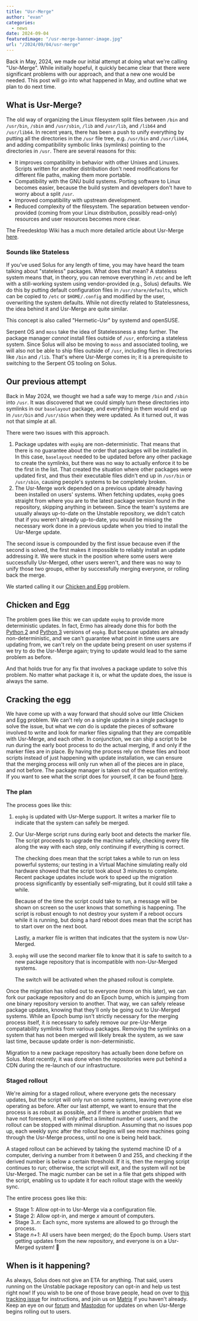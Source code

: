 ```yaml
---
title: "Usr-Merge"
author: "evan"
categories:
  - news
date: 2024-09-04
featuredimage: "/usr-merge-banner-image.jpg"
url: "/2024/09/04/usr-merge"
---
```


Back in May, 2024, we made our initial attempt at doing what we're calling "Usr-Merge". While initially hopeful, it quickly became clear that there were significant problems with our approach, and that a new one would be needed. This post will go into what happened in May, and outline what we plan to do next time.

## What is Usr-Merge?

The old way of organizing the Linux filesystem split files between `/bin` and `/usr/bin`, `/sbin` and `/usr/sbin`, `/lib` and `/usr/lib`, and `/lib64` and `/usr/lib64`. In recent years, there has been a push to unify everything by putting all the directories in the `/usr` file tree, e.g. `/usr/bin` and `/usr/lib64`, and adding compatibility symbolic links (symlinks) pointing to the directories in `/usr`. There are several reasons for this:

- It improves compatibility in behavior with other Unixes and Linuxes. Scripts written for another distribution don't need modifications for different file paths, making them more portable.
- Compatibility with the GNU build systems. Porting software to Linux becomes easier, because the build system and developers don't have to worry about a split `/usr`.
- Improved compatibility with upstream development.
- Reduced complexity of the filesystem. The separation between vendor-provided (coming from your Linux distribution, possibly read-only) resources and user resources becomes more clear.

The Freedesktop Wiki has a much more detailed article about Usr-Merge [here](https://www.freedesktop.org/wiki/Software/systemd/TheCaseForTheUsrMerge/).

### Sounds like Stateless

If you've used Solus for any length of time, you may have heard the team talking about "stateless" packages. What does that mean? A stateless system means that, in theory, you can remove everything in `/etc` and be left with a still-working system using vendor-provided (e.g., Solus) defaults. We do this by putting default configuration files in `/usr/share/defaults`, which can be copied to `/etc` or `$HOME/.config` and modified by the user, overwriting the system defaults. While not directly related to Statelessness, the idea behind it and Usr-Merge are quite similar.

This concept is also called "Hermetic-Usr" by systemd and openSUSE.

Serpent OS and `moss` take the idea of Statelessness a step further. The package manager *cannot* install files outside of `/usr`, enforcing a stateless system. Since Solus will also be moving to `moss` and associated tooling, we will also not be able to ship files outside of `/usr`, including files in directories like `/bin` and `/lib`. That's where Usr-Merge comes in; it is a prerequisite to switching to the Serpent OS tooling on Solus.

## Our previous attempt

Back in May 2024, we thought we had a safe way to merge `/bin` and `/sbin` into `/usr`. It was discovered that we could simply turn these directories into symlinks in our `baselayout` package, and everything in them would end up in `/usr/bin` and `/usr/sbin` when they were updated. As it turned out, it was not that simple at all.

There were two issues with this approach.

1) Package updates with `eopkg` are non-deterministic. That means that there is no guarantee about the order that packages will be installed in. In this case, `baselayout` needed to be updated before any other package to create the symlinks, but there was no way to actually enforce it to be the first in the list. That created the situation where other packages were updated first, and thus their executable files didn't end up in `/usr/bin` or `/usr/sbin`, causing people's systems to be completely broken.
2) The Usr-Merge work depended on a previous update already having been installed on users' systems. When fetching updates, `eopkg` goes straight from where you are to the latest package version found in the repository, skipping anything in between. Since the team's systems are usually always up-to-date on the Unstable repository, we didn't catch that if you weren't already up-to-date, you would be missing the necessary work done in a previous update when you tried to install the Usr-Merge update.

The second issue is compounded by the first issue because even if the second is solved, the first makes it impossible to reliably install an update addressing it. We were stuck in the position where some users were successfully Usr-Merged, other users weren't, and there was no way to unify those two groups, either by successfully merging everyone, or rolling back the merge.

We started calling it our [Chicken and Egg](https://en.wikipedia.org/wiki/Chicken_or_the_egg) problem.

## Chicken and Egg

The problem goes like this: we can update `eopkg` to provide more deterministic updates. In fact, Ermo has already done this for both the [Python 2](https://github.com/getsolus/eopkg/pull/68) and [Python 3](https://github.com/getsolus/eopkg/pull/70) versions of `eopkg`. But because updates are already non-deterministic, and we can't guarantee what point in time users are updating from, we can't rely on the update being present on user systems if we try to do the Usr-Merge again; trying to update would lead to the same problem as before.

And that holds true for any fix that involves a package update to solve this problem. No matter what package it is, or what the update does, the issue is always the same.

## Cracking the egg

We have come up with a way forward that should solve our little Chicken and Egg problem. We can't rely on a single update in a single package to solve the issue, but what we *can* do is update the pieces of software involved to write and look for marker files signaling that they are compatible with Usr-Merge, and each other. In conjunction, we can ship a script to be run during the early boot process to do the actual merging, if and only if the marker files are in place. By having the process rely on these files and boot scripts instead of just happening with update installation, we can ensure that the merging process will only run when all of the pieces are in place, and not before. The package manager is taken out of the equation entirely. If you want to see what the script does for yourself, it can be found [here](https://github.com/getsolus/packages/blob/main/packages/u/usysconf-epoch/files/usr-merge.sh).

### The plan

The process goes like this:

1) `eopkg` is updated with Usr-Merge support. It writes a marker file to indicate that the system can safely be merged.
2) Our Usr-Merge script runs during early boot and detects the marker file. The script proceeds to upgrade the machine safely, checking every file along the way with each step, only continuing if everything is correct.

   The checking does mean that the script takes a while to run on less powerful systems; our testing in a Virtual Machine simulating really old hardware showed that the script took about 3 minutes to complete. Recent package updates include work to speed up the migration process significantly by essentially self-migrating, but it could still take a while.
   
   Because of the time the script could take to run, a message will be shown on screen so the user knows that something is happening. The script is robust enough to not destroy your system if a reboot occurs while it is running, but doing a hard reboot does mean that the script has to start over on the next boot.
   
   Lastly, a marker file is written that indicates that the system is now Usr-Merged.
3) `eopkg` will use the second marker file to know that it is safe to switch to a new package repository that is incompatible with non-Usr-Merged systems.

   The switch will be activated when the phased rollout is complete.

Once the migration has rolled out to everyone (more on this later), we can fork our package repository and do an Epoch bump, which is jumping from one binary repository version to another. That way, we can safely release package updates, knowing that they'll only be going out to Usr-Merged systems. While an Epoch bump isn't strictly necessary for the merging process itself, it *is* necessary to safely remove our pre-Usr-Merge compatability symlinks from various packages. Removing the symlinks on a system that has not been merged will likely break the system, as we saw last time, because update order is non-deterministic.

Migration to a new package repository has actually been done before on Solus. Most recently, it was done when the repositories were put behind a CDN during the re-launch of our infrastructure.

### Staged rollout

We're aiming for a staged rollout, where everyone gets the necessary updates, but the script will only run on some systems, leaving everyone else operating as before. After our last attempt, we want to ensure that the process is as robust as possible, and if there is another problem that we have not foreseen, it will only affect a limited number of users, and the rollout can be stopped with minimal disruption. Assuming that no issues pop up, each weekly sync after the rollout begins will see more machines going through the Usr-Merge process, until no one is being held back.

A staged rollout can be achieved by taking the systemd machine ID of a computer, deriving a number from it between 0 and 255, and checking if the derived number is below a certain threshold. If it is, then the merging script continues to run; otherwise, the script will exit, and the system will not be Usr-Merged. The magic number can be set in a file that gets shipped with the script, enabling us to update it for each rollout stage with the weekly sync.

The entire process goes like this:

- Stage 1: Allow opt-in to Usr-Merge via a configuration file.
- Stage 2: Allow opt-in, and merge *x* amount of computers.
- Stage 3..*n*: Each sync, more systems are allowed to go through the process.
- Stage *n+1*: All users have been merged; do the Epoch bump. Users start getting updates from the new repository, and everyone is on a Usr-Merged system! 🎉

## When is it happening?

As always, Solus does not give an ETA for anything. That said, users running on the Unstable package repository can opt-in and help us test right now! If you wish to be one of those brave people, head on over to [this tracking issue](https://github.com/getsolus/packages/issues/3691) for instructions, and join us on [Matrix](https://matrix.to/#/#solus:matrix.org) if you haven't already. Keep an eye on our [forum](https://discuss.getsol.us) and [Mastodon](https://fosstodon.org/@Solus) for updates on when Usr-Merge begins rolling out to users.
